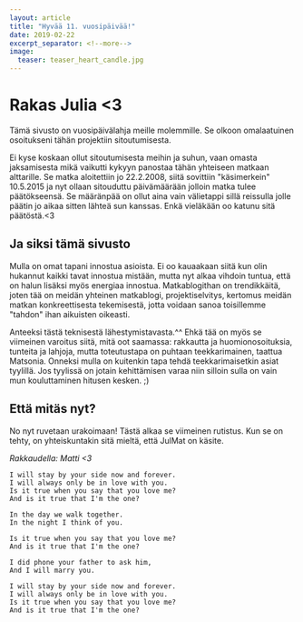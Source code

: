 ```yaml
---
layout: article
title: "Hyvää 11. vuosipäivää!"
date: 2019-02-22
excerpt_separator: <!--more-->
image:
  teaser: teaser_heart_candle.jpg
---
```


# Rakas Julia <3

Tämä sivusto on vuosipäivälahja meille molemmille. Se olkoon omalaatuinen osoitukseni tähän projektiin sitoutumisesta.
<!--more-->
Ei kyse koskaan ollut sitoutumisesta meihin ja suhun, vaan omasta jaksamisesta mikä vaikutti kykyyn panostaa tähän yhteiseen matkaan alttarille. Se matka aloitettiin jo 22.2.2008, siitä sovittiin "käsimerkein" 10.5.2015 ja nyt ollaan sitouduttu päivämäärään jolloin matka tulee päätökseensä. Se määränpää on ollut aina vain välietappi sillä reissulla jolle päätin jo aikaa sitten lähteä sun kanssas. Enkä vieläkään oo katunu sitä päätöstä.<3

## Ja siksi tämä sivusto

Mulla on omat tapani innostua asioista. Ei oo kauaakaan siitä kun olin hukannut kaikki tavat innostua mistään, mutta nyt alkaa vihdoin tuntua, että on halun lisäksi myös energiaa innostua. Matkablogithan on trendikkäitä, joten tää on meidän yhteinen matkablogi, projektiselvitys, kertomus meidän matkan konkreettisesta tekemisestä, jotta voidaan sanoa toisillemme "tahdon" ihan aikuisten oikeasti.

Anteeksi tästä teknisestä lähestymistavasta.^^
Ehkä tää on myös se viimeinen varoitus siitä, mitä oot saamassa: rakkautta ja huomionosoituksia, tunteita ja lahjoja, mutta toteutustapa on puhtaan teekkarimainen, taattua Matsonia. Onneksi mulla on kuitenkin tapa tehdä teekkarimaisetkin asiat tyylillä. Jos tyylissä on jotain kehittämisen varaa niin silloin sulla on vain mun kouluttaminen hitusen kesken. ;)

## Että mitäs nyt?

No nyt ruvetaan urakoimaan! Tästä alkaa se viimeinen rutistus. Kun se on tehty, on yhteiskuntakin sitä mieltä, että JulMat on käsite.

_Rakkaudella: Matti <3_

```
I will stay by your side now and forever.
I will always only be in love with you.
Is it true when you say that you love me?
And is it true that I'm the one?

In the day we walk together.
In the night I think of you.

Is it true when you say that you love me?
And is it true that I'm the one?

I did phone your father to ask him,
And I will marry you.

I will stay by your side now and forever.
I will always only be in love with you.
Is it true when you say that you love me?
And is it true that I'm the one?
```
